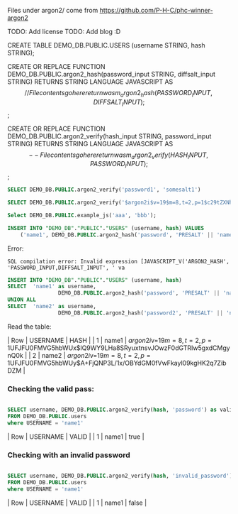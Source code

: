 Files under argon2/ come from https://github.com/P-H-C/phc-winner-argon2

TODO: Add license
TODO: Add blog :D

CREATE TABLE DEMO_DB.PUBLIC.USERS (username STRING, hash STRING);


CREATE OR REPLACE FUNCTION DEMO_DB.PUBLIC.argon2_hash(password_input STRING, diffsalt_input STRING) 
  RETURNS STRING
  LANGUAGE JAVASCRIPT
AS
$$
  // File contents go here
  return wasm_argon2_hash(PASSWORD_INPUT, DIFFSALT_INPUT);
$$
;

CREATE OR REPLACE FUNCTION DEMO_DB.PUBLIC.argon2_verify(hash_input STRING, password_input STRING) 
  RETURNS STRING
  LANGUAGE JAVASCRIPT
AS
$$
  -- File contents go here
  return wasm_argon2_verify(HASH_INPUT, PASSWORD_INPUT);
$$;


```sql
SELECT DEMO_DB.PUBLIC.argon2_verify('password1', 'somesalt1')
```


```sql
SELECT DEMO_DB.PUBLIC.argon2_verify('$argon2i$v=19$m=8,t=2,p=1$c29tZXNhbHQx$Bkvg+m6atN29vDHi/Cx6f+1iy8jpCIfx0XP4VDEbI7E', 'password1')
```

```sql
Select DEMO_DB.PUBLIC.example_js('aaa', 'bbb');
```

```sql
INSERT INTO "DEMO_DB"."PUBLIC"."USERS" (username, hash) VALUES
    ('name1', DEMO_DB.PUBLIC.argon2_hash('password', 'PRESALT' || 'name1'));
```

Error: 
```
SQL compilation error: Invalid expression [JAVASCRIPT_V('ARGON2_HASH', 'PASSWORD_INPUT,DIFFSALT_INPUT', ' va
```


```sql
INSERT INTO "DEMO_DB"."PUBLIC"."USERS" (username, hash) 
SELECT  'name1' as username,
                DEMO_DB.PUBLIC.argon2_hash('password', 'PRESALT' || 'name1')
UNION ALL
SELECT  'name2' as username,
                DEMO_DB.PUBLIC.argon2_hash('password2', 'PRESALT' || 'name2')
```


Read the table:

| Row | USERNAME | HASH |
| 1 | name1 | $argon2i$v=19$m=8,t=2,p=1$UFJFU0FMVG5hbWUx$lQ9WY9LHa8SRyuxtnsvJOwzF0dGTRIw5gxdCMgynQ0k |
| 2 | name2 | $argon2i$v=19$m=8,t=2,p=1$UFJFU0FMVG5hbWUy$A+FjQNP3L/1x/OBYdGM0fVwFkayl09kgHK2q7ZibDZM |


### Checking the valid pass:

``` sql

SELECT username, DEMO_DB.PUBLIC.argon2_verify(hash, 'password') as valid
FROM DEMO_DB.PUBLIC.users
where USERNAME = 'name1'

```

| Row | USERNAME |  VALID |
| 1 | name1 |  true | 


### Checking with an invalid password

``` sql

SELECT username, DEMO_DB.PUBLIC.argon2_verify(hash, 'invalid_password') as valid
FROM DEMO_DB.PUBLIC.users
where USERNAME = 'name1'

```

| Row | USERNAME |  VALID |
| 1 | name1 |  false | 

